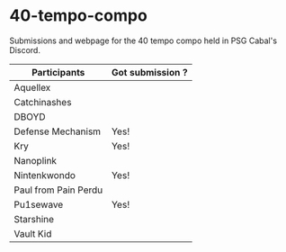 # 40-tempo-compo
Submissions and webpage for the 40 tempo compo held in PSG Cabal's Discord.

| Participants         | Got submission ? |
|----------------------|------------------|
| Aquellex             |                  |
| Catchinashes         |                  |
| DBOYD                |                  |
| Defense Mechanism    |  Yes!            |
| Kry                  |  Yes!            |
| Nanoplink            |                  |
| Nintenkwondo         |  Yes!            |
| Paul from Pain Perdu |                  |
| Pu1sewave            |  Yes!            |
| Starshine            |                  |
| Vault Kid            |                  |
